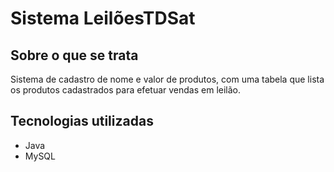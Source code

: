 # Sistema LeilõesTDSat

## Sobre o que se trata 

Sistema de cadastro de nome e valor de produtos, com uma tabela que lista os produtos cadastrados para efetuar vendas em leilão.

## Tecnologias utilizadas

- Java
- MySQL
